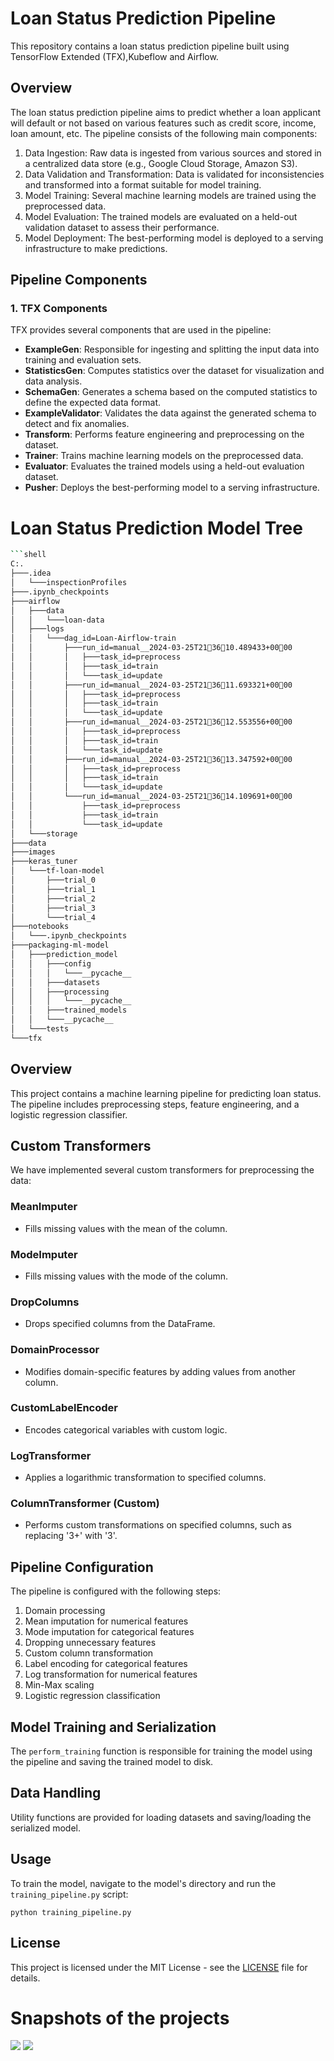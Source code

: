 # Loan Status Prediction Pipeline

This repository contains a loan status prediction pipeline built using TensorFlow Extended (TFX),Kubeflow and Airflow.

## Overview

The loan status prediction pipeline aims to predict whether a loan applicant will default or not based on various features such as credit score, income, loan amount, etc. The pipeline consists of the following main components:

1. Data Ingestion: Raw data is ingested from various sources and stored in a centralized data store (e.g., Google Cloud Storage, Amazon S3).
2. Data Validation and Transformation: Data is validated for inconsistencies and transformed into a format suitable for model training.
3. Model Training: Several machine learning models are trained using the preprocessed data.
4. Model Evaluation: The trained models are evaluated on a held-out validation dataset to assess their performance.
5. Model Deployment: The best-performing model is deployed to a serving infrastructure to make predictions.

## Pipeline Components

### 1. TFX Components

TFX provides several components that are used in the pipeline:

- **ExampleGen**: Responsible for ingesting and splitting the input data into training and evaluation sets.
- **StatisticsGen**: Computes statistics over the dataset for visualization and data analysis.
- **SchemaGen**: Generates a schema based on the computed statistics to define the expected data format.
- **ExampleValidator**: Validates the data against the generated schema to detect and fix anomalies.
- **Transform**: Performs feature engineering and preprocessing on the dataset.
- **Trainer**: Trains machine learning models on the preprocessed data.
- **Evaluator**: Evaluates the trained models using a held-out evaluation dataset.
- **Pusher**: Deploys the best-performing model to a serving infrastructure.

# Loan Status Prediction Model Tree

```bash
```shell
C:.
├───.idea
│   └───inspectionProfiles
├───.ipynb_checkpoints
├───airflow
│   ├───data
│   │   └───loan-data
│   ├───logs
│   │   └───dag_id=Loan-Airflow-train
│   │       ├───run_id=manual__2024-03-25T213610.489433+0000
│   │       │   ├───task_id=preprocess
│   │       │   ├───task_id=train
│   │       │   └───task_id=update
│   │       ├───run_id=manual__2024-03-25T213611.693321+0000
│   │       │   ├───task_id=preprocess
│   │       │   ├───task_id=train
│   │       │   └───task_id=update
│   │       ├───run_id=manual__2024-03-25T213612.553556+0000
│   │       │   ├───task_id=preprocess
│   │       │   ├───task_id=train
│   │       │   └───task_id=update
│   │       ├───run_id=manual__2024-03-25T213613.347592+0000
│   │       │   ├───task_id=preprocess
│   │       │   ├───task_id=train
│   │       │   └───task_id=update
│   │       └───run_id=manual__2024-03-25T213614.109691+0000
│   │           ├───task_id=preprocess
│   │           ├───task_id=train
│   │           └───task_id=update
│   └───storage
├───data
├───images
├───keras_tuner
│   └───tf-loan-model
│       ├───trial_0
│       ├───trial_1
│       ├───trial_2
│       ├───trial_3
│       └───trial_4
├───notebooks
│   └───.ipynb_checkpoints
├───packaging-ml-model
│   ├───prediction_model
│   │   ├───config
│   │   │   └───__pycache__
│   │   ├───datasets
│   │   ├───processing
│   │   │   └───__pycache__
│   │   ├───trained_models
│   │   └───__pycache__
│   └───tests
└───tfx
```

## Overview
This project contains a machine learning pipeline for predicting loan status. The pipeline includes preprocessing steps, feature engineering, and a logistic regression classifier.

## Custom Transformers
We have implemented several custom transformers for preprocessing the data:

### MeanImputer
- Fills missing values with the mean of the column.

### ModeImputer
- Fills missing values with the mode of the column.

### DropColumns
- Drops specified columns from the DataFrame.

### DomainProcessor
- Modifies domain-specific features by adding values from another column.

### CustomLabelEncoder
- Encodes categorical variables with custom logic.

### LogTransformer
- Applies a logarithmic transformation to specified columns.

### ColumnTransformer (Custom)
- Performs custom transformations on specified columns, such as replacing '3+' with '3'.

## Pipeline Configuration
The pipeline is configured with the following steps:
1. Domain processing
2. Mean imputation for numerical features
3. Mode imputation for categorical features
4. Dropping unnecessary features
5. Custom column transformation
6. Label encoding for categorical features
7. Log transformation for numerical features
8. Min-Max scaling
9. Logistic regression classification

## Model Training and Serialization
The `perform_training` function is responsible for training the model using the pipeline and saving the trained model to disk.

## Data Handling
Utility functions are provided for loading datasets and saving/loading the serialized model.

## Usage
To train the model, navigate to the model's directory and run the `training_pipeline.py` script:

```shell
python training_pipeline.py
```
## License

This project is licensed under the MIT License - see the [LICENSE](LICENSE) file for details.

# Snapshots of the projects
<img src=https://raw.githubusercontent.com/IAMPathak2702/Loan_status_prediction-TFX-pipeline/main/images/history_model.png>
<img src=https://raw.githubusercontent.com/IAMPathak2702/Loan_status_prediction-TFX-pipeline/main/images/model%20png.png>




